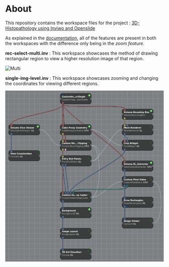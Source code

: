 # About

This repository contains the workspace files for the project : [3D-Histopathology using Inviwo and Openslide](https://github.com/agam-kashyap/3Dhistopathology)

As explained in the [documentation](https://agam-kashyap.notion.site/3D-Histopathology-using-Inviwo-and-OpenSlide-253b21f7f66a47e786ab83b2630f23d8), all of the features are present in both the workspaces with the difference only being in the *zoom feature*. 

**rec-select-multi.inv** : This workspace showcases the method of drawing rectangular region to view a higher resolution image of that region.

![Multi](./resources/images/RecRegionIMG.bmp)

**single-img-level.inv** : This workspace showcases zooming and changing the coordinates for viewing different regions.

![Single](./resources/images/SingIMG.bmp)

